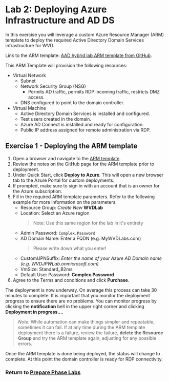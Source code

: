 # Lab 2: Deploying Azure Infrastructure and AD DS

In this exercise you will leverage a custom Azure Resource Manager (ARM) template to deploy the required Active Directory Domain Services infrastructure for WVD.

Link to the ARM template: [AAD hybrid lab ARM template from GitHub](https://github.com/PeterR-msft/M365WVDWS/tree/master/AAD-Hybrid-Lab).

This ARM Template will provision the following resources:

* Virtual Network
  * Subnet
  * Network Security Group (NSG)
    * Permits AD traffic, permits RDP incoming traffic, restricts DMZ access.
  * DNS configured to point to the domain controller.
* Virtual Machine
  * Active Directory Domain Services is installed and configured.
  * Test users created in the domain.
  * Azure AD Connect is installed and ready for configuration.
  * Public IP address assigned for remote administration via RDP.

## Exercise 1 - Deploying the ARM template

1. Open a browser and navigate to the [ARM template](https://github.com/PeterR-msft/M365WVDWS/tree/master/AAD-Hybrid-Lab).
2. Review the notes on the GitHub page for the ARM template prior to deployment.
3. Under Quick Start, click **Deploy to Azure**. This will open a new browser tab to the Azure Portal for custom deployments.
4. If prompted, make sure to sign in with an account that is an owner for the Azure subscription.
5. Fill in the required ARM template parameters. Refer to the following example for more information on the parameters.
   * Resource Group: *Create New* **WVDLab**
   * Location: Select an Azure region
      > Note:  Use this same region for the lab in it's entirety
   * Admin Password: `Complex.Password`
   * AD Domain Name: Enter a FQDN (e.g. MyWVDLabs.com)
      >Please write down what you enter!
   * CustomUPNSuffix: *Enter the name of your Azure AD Domain name (e.g. WVDJPWLab.onmicrosoft.com)*
   * VmSize: Standard_B2ms
   * Default User Password: **Complex.Password**
6. Agree to the Terms and conditions and click **Purchase**.  

The deployment is now underway. On average this process can take 30 minutes to complete. It is important that you monitor the deployment progress to ensure there are no problems. You can monitor progress by clicking the **notification** bell in the upper right corner and clicking **Deployment in progress...**.

> *Note:* While automation can make things simpler and repeatable, sometimes it can fail. If at any time during the ARM template deployment there is a failure, review the failure, **delete the Resource Group** and try the ARM template again, adjusting for any possible errors.

Once the ARM template is done being deployed, the status will change to complete. At this point the domain controller is ready for RDP connectivity.

### Return to [Prepare Phase Labs](prepare.md)
